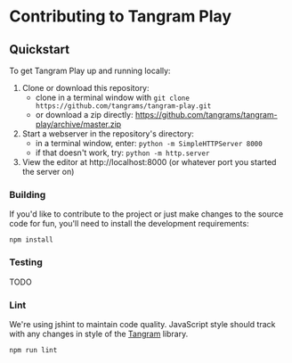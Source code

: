 # Contributing to Tangram Play

## Quickstart

To get Tangram Play up and running locally:

1. Clone or download this repository:
    - clone in a terminal window with `git clone https://github.com/tangrams/tangram-play.git`
    - or download a zip directly: https://github.com/tangrams/tangram-play/archive/master.zip
2. Start a webserver in the repository's directory:
    - in a terminal window, enter: `python -m SimpleHTTPServer 8000`
    - if that doesn't work, try: `python -m http.server`
3. View the editor at http://localhost:8000 (or whatever port you started the server on)

### Building

If you'd like to contribute to the project or just make changes to the source code for fun, you'll need to install the development requirements:

```shell
npm install
```

### Testing

TODO

### Lint
We're using jshint to maintain code quality. JavaScript style should track with any changes in style of the [Tangram](http://github.com/tangrams/tangram) library.

```shell
npm run lint
```
